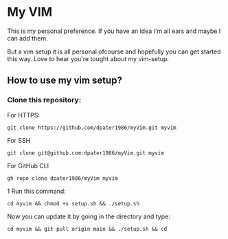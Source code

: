 # My VIM

This is my personal preference.
If you have an idea i'm all ears and maybe I can add them.

But a vim setup it is all personal ofcourse and hopefully you can get started this way.
Love to hear you're tought about my vim-setup.

## How to use my vim setup?

### Clone this repository:
For HTTPS:
```
git clone https://github.com/dpater1986/myVim.git myvim
```
For SSH
```
git clone git@github.com:dpater1986/myVim.git myvim
```
For GitHub CLI
```
gh repo clone dpater1986/myVim myvim
```
1 Run this command:
```
cd myvim && chmod +x setup.sh && ./setup.sh
```

Now you can update it by going in the directory and type:
```
cd myvim && git pull origin main && ./setup.sh && cd
```

